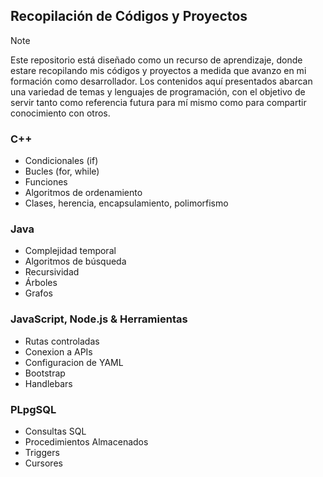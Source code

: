 ## Recopilación de Códigos y Proyectos

> [!NOTE]
> Este repositorio está diseñado como un recurso de aprendizaje, donde estare recopilando mis códigos y proyectos a medida que avanzo en mi formación como desarrollador. Los contenidos aquí presentados abarcan una variedad de temas y lenguajes de programación, con el objetivo de servir tanto como referencia futura para mí mismo como para compartir conocimiento con otros.

### C++
- Condicionales (if)
- Bucles (for, while)
- Funciones
- Algoritmos de ordenamiento
- Clases, herencia, encapsulamiento, polimorfismo

### Java
- Complejidad temporal
- Algoritmos de búsqueda
- Recursividad
- Árboles
- Grafos

### JavaScript, Node.js & Herramientas
- Rutas controladas
- Conexion a APIs
- Configuracion de YAML
- Bootstrap
- Handlebars

### PLpgSQL
- Consultas SQL
- Procedimientos Almacenados
- Triggers
- Cursores
